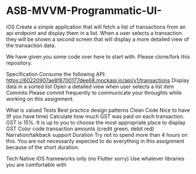 # ASB-MVVM-Programmatic-UI-

iOS
Create a simple application that will fetch a list of transactions from an api endpoint and display them in a list. When a user selects a transaction they will be shown a second screen that will display a more detailed view of the transaction data.

We have given you some code over here to start with. Please clone/fork this repository.

Specification
Consume the following API: https://60220907ae8f8700177dee68.mockapi.io/api/v1/transactions
Display data in a sorted list
Open a detailed view when user selects a list item
Commits
Please commit frequently to communicate your throughts while working on this assignment.

What is valued
Tests
Best practice design patterns
Clean Code
Nice to have (If you have time)
Calculate how much GST was paid on each transaction. GST is 15%. It is up to you to choose the most appropriate place to display GST
Color code transaction amounts (credit green, debit red)
Narration/talkback support
Duration
Try not to spend more than 4 hours on this. You are not necessarily expected to do everything in this assignment because of the short duration.

Tech
Native iOS frameworks only (no Flutter sorry)
Use whatever libraries you are comfortable with